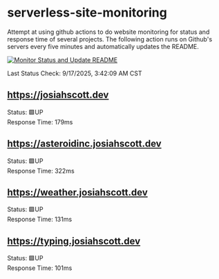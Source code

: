 # serverless-site-monitoring
Attempt at using github actions to do website monitoring for status and response time of several projects. The following action runs on Github's servers every five minutes and automatically updates the README.  

[![Monitor Status and Update README](https://github.com/JosiahSco/serverless-site-monitoring/actions/workflows/monitor.yaml/badge.svg)](https://github.com/JosiahSco/serverless-site-monitoring/actions/workflows/monitor.yaml)

Last Status Check: 9/17/2025, 3:42:09 AM CST

## https://josiahscott.dev
Status: 🟩UP  
Response Time: 179ms

## https://asteroidinc.josiahscott.dev
Status: 🟩UP  
Response Time: 322ms

## https://weather.josiahscott.dev
Status: 🟩UP  
Response Time: 131ms

## https://typing.josiahscott.dev
Status: 🟩UP  
Response Time: 101ms

